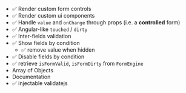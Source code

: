 - :white_check_mark: Render custom form controls
- :white_check_mark: Render custom ui components
- :white_check_mark: Handle `value` and `onChange` through props (i.e. a **controlled** form)
- :white_check_mark: Angular-like `touched` / `dirty`
- :white_check_mark: Inter-fields validation
- :white_check_mark: Show fields by condition
  - :white_check_mark: remove value when hidden
- :white_check_mark: Disable fields by condition
- :white_check_mark: retrieve `isFormValid`, `isFormDirty` from `FormEngine`
- Array of Objects
- Documentation
- :white_check_mark: injectable validatejs
